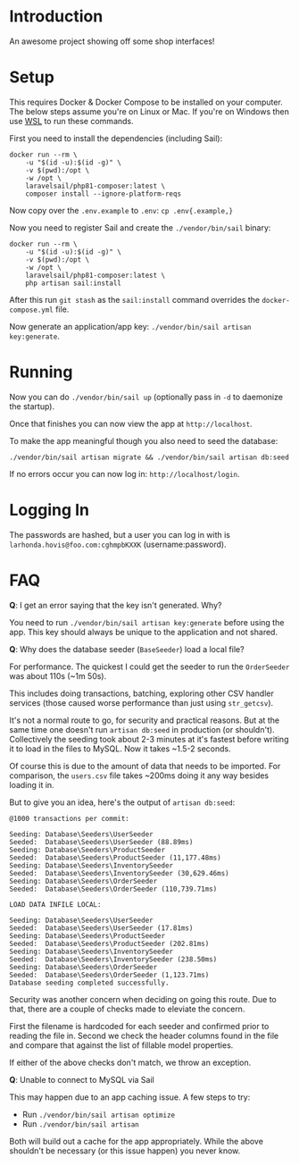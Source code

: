 # Introduction

An awesome project showing off some shop interfaces!

# Setup

This requires Docker & Docker Compose to be installed on your computer.  The below steps assume you're on Linux or Mac.  If you're on Windows then use [WSL](https://docs.docker.com/desktop/windows/wsl/) to run these commands.

First you need to install the dependencies (including Sail):

```
docker run --rm \
    -u "$(id -u):$(id -g)" \
    -v $(pwd):/opt \
    -w /opt \
    laravelsail/php81-composer:latest \
    composer install --ignore-platform-reqs
```

Now copy over the `.env.example` to `.env`: `cp .env{.example,}`

Now you need to register Sail and create the `./vendor/bin/sail` binary:

```
docker run --rm \
    -u "$(id -u):$(id -g)" \
    -v $(pwd):/opt \
    -w /opt \
    laravelsail/php81-composer:latest \
    php artisan sail:install 
```

After this run `git stash` as the `sail:install` command overrides the `docker-compose.yml` file.

Now generate an application/app key: `./vendor/bin/sail artisan key:generate`.

# Running

Now you can do `./vendor/bin/sail up` (optionally pass in `-d` to daemonize the startup).

Once that finishes you can now view the app at `http://localhost`.

To make the app meaningful though you also need to seed the database:

`./vendor/bin/sail artisan migrate && ./vendor/bin/sail artisan db:seed`

If no errors occur you can now log in: `http://localhost/login`.

# Logging In

The passwords are hashed, but a user you can log in with is `larhonda.hovis@foo.com:cghmpbKXXK` (username:password).

# FAQ

**Q**: I get an error saying that the key isn't generated.  Why?

You need to run `./vendor/bin/sail artisan key:generate` before using the app.  This key should always be unique to the application and not shared.

**Q**: Why does the database seeder (`BaseSeeder`) load a local file?

For performance.  The quickest I could get the seeder to run the `OrderSeeder` was about 110s (~1m 50s).

This includes doing transactions, batching, exploring other CSV handler services (those caused worse performance than just using `str_getcsv`).

It's not a normal route to go, for security and practical reasons.  But at the same time one doesn't run `artisan db:seed` in production (or shouldn't).  Collectively the seeding took about 2-3 minutes at it's fastest before writing it to load in the files to MySQL.  Now it takes ~1.5-2 seconds.

Of course this is due to the amount of data that needs to be imported.  For comparison, the `users.csv` file takes ~200ms doing it any way besides loading it in.

But to give you an idea, here's the output of `artisan db:seed`:

```
@1000 transactions per commit:

Seeding: Database\Seeders\UserSeeder
Seeded:  Database\Seeders\UserSeeder (88.89ms)
Seeding: Database\Seeders\ProductSeeder
Seeded:  Database\Seeders\ProductSeeder (11,177.48ms)
Seeding: Database\Seeders\InventorySeeder
Seeded:  Database\Seeders\InventorySeeder (30,629.46ms)
Seeding: Database\Seeders\OrderSeeder
Seeded:  Database\Seeders\OrderSeeder (110,739.71ms)

LOAD DATA INFILE LOCAL:

Seeding: Database\Seeders\UserSeeder
Seeded:  Database\Seeders\UserSeeder (17.81ms)
Seeding: Database\Seeders\ProductSeeder
Seeded:  Database\Seeders\ProductSeeder (202.81ms)
Seeding: Database\Seeders\InventorySeeder
Seeded:  Database\Seeders\InventorySeeder (238.50ms)
Seeding: Database\Seeders\OrderSeeder
Seeded:  Database\Seeders\OrderSeeder (1,123.71ms)
Database seeding completed successfully.
```

Security was another concern when deciding on going this route.  Due to that, there are a couple of checks made to eleviate the concern.

First the filename is hardcoded for each seeder and confirmed prior to reading the file in.
Second we check the header columns found in the file and compare that against the list of fillable model properties.

If either of the above checks don't match, we throw an exception.

**Q**: Unable to connect to MySQL via Sail

This may happen due to an app caching issue.  A few steps to try:

* Run `./vendor/bin/sail artisan optimize`
* Run `./vendor/bin/sail artisan`

Both will build out a cache for the app appropriately.  While the above shouldn't be necessary (or this issue happen) you never know.
